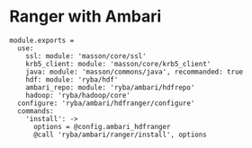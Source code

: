 
# Ranger with Ambari

    module.exports =
      use:
        ssl: module: 'masson/core/ssl'
        krb5_client: module: 'masson/core/krb5_client'
        java: module: 'masson/commons/java', recommanded: true
        hdf: module: 'ryba/hdf'
        ambari_repo: module: 'ryba/ambari/hdfrepo'
        hadoop: 'ryba/hadoop/core'
      configure: 'ryba/ambari/hdfranger/configure'
      commands:
        'install': ->
          options = @config.ambari_hdfranger
          @call 'ryba/ambari/ranger/install', options

[Ambari-server]: http://ambari.apache.org
